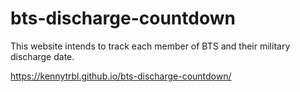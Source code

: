 # bts-discharge-countdown
This website intends to track each member of BTS and their military discharge date.

https://kennytrbl.github.io/bts-discharge-countdown/
